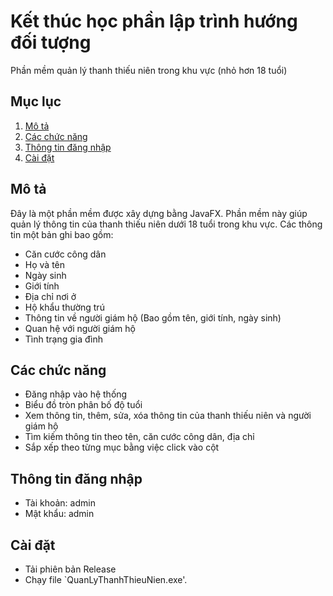 # Kết thúc học phần lập trình hướng đối tượng
Phần mềm quản lý thanh thiếu niên trong khu vực (nhỏ hơn 18 tuổi)

## Mục lục
1. [Mô tả](#Mô-tả)
2. [Các chức năng](#Các-chức-năng)
3. [Thông tin đăng nhập](#Thông-tin-đăng-nhập)
4. [Cài đặt](#Cài-đặt)

## Mô tả

Đây là một phần mềm được xây dựng bằng JavaFX. Phần mềm này giúp quản lý thông tin của thanh thiếu
niên dưới 18 tuổi trong khu vực. Các thông tin một bản ghi bao gồm:
- Căn cước công dân
- Họ và tên
- Ngày sinh
- Giới tính
- Địa chỉ nơi ở
- Hộ khẩu thường trú
- Thông tin về người giám hộ (Bao gồm tên, giới tính, ngày sinh)
- Quan hệ với người giám hộ
- Tình trạng gia đình

## Các chức năng
- Đăng nhập vào hệ thống
- Biểu đồ tròn phân bố độ tuổi
- Xem thông tin, thêm, sửa, xóa thông tin của thanh thiếu niên và người giám hộ
- Tìm kiếm thông tin theo tên, căn cước công dân, địa chỉ
- Sắp xếp theo từng mục bằng việc click vào cột

## Thông tin đăng nhập
- Tài khoản: admin
- Mật khẩu: admin

## Cài đặt
- Tải phiên bản Release
- Chạy file `QuanLyThanhThieuNien.exe'.
